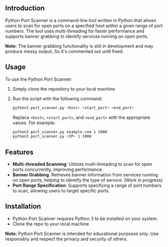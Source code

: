 ## Introduction

Python Port Scanner is a command-line tool written in Python that allows users to scan for open ports on a specified host within a given range of port numbers. The tool uses multi-threading for faster performance and supports banner grabbing to identify services running on open ports.

**Note**: The banner grabbing functionality is still in development and may produce messy output, So it's commented out until fixed.

## Usage

To use the Python Port Scanner:

1. Simply clone the repository to your local machine

2. Run the script with the following command:

   ```bash
   python3 port_scanner.py <host> <start_port> <end_port>
   ```

   Replace `<host>`, `<start_port>`, and `<end_port>` with the appropriate values. For example:

   ```bash
   python3 port_scanner.py example.com 1 1000
   python3 port_scanner.py <IP> 1 1000
   ```

## Features

- **Multi-threaded Scanning**: Utilizes multi-threading to scan for open ports concurrently, improving performance.
- **Banner Grabbing**: Retrieves banner information from services running on open ports, helping to identify the type of service. (Work in progress)
- **Port Range Specification**: Supports specifying a range of port numbers to scan, allowing users to target specific ports.

## Installation

- Python Port Scanner requires Python 3 to be installed on your system.
- Clone the repo to your local machine



**Note:** Python Port Scanner is intended for educational purposes only. Use responsibly and respect the privacy and security of others.

